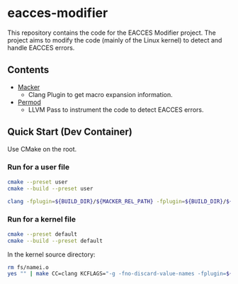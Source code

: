 # eacces-modifier

This repository contains the code for the EACCES Modifier project. The project aims to modify the code (mainly of the Linux kernel) to detect and handle EACCES errors.

## Contents

- [Macker](Macker/)
  - Clang Plugin to get macro expansion information.
- [Permod](Permod/)
  - LLVM Pass to instrument the code to detect EACCES errors.

## Quick Start (Dev Container)

Use CMake on the root.

### Run for a user file

```sh
cmake --preset user
cmake --build --preset user
```

```sh
clang -fplugin=${BUILD_DIR}/${MACKER_REL_PATH} -fplugin=${BUILD_DIR}/${PERMOD_REL_PATH} test.c
```

### Run for a kernel file

```sh
cmake --preset default
cmake --build --preset default
```

In the kernel source directory:

```sh
rm fs/namei.o
yes "" | make CC=clang KCFLAGS="-g -fno-discard-value-names -fplugin=${BUILD_DIR}/${MACKER_REL_PATH} -fplugin=${BUILD_DIR}/${PERMOD_REL_PATH}" fs/namei.o
```